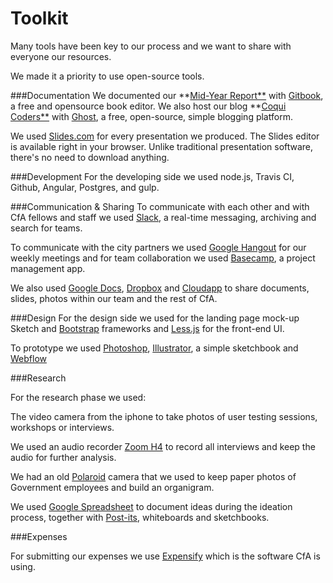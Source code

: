 # Toolkit


Many tools have been key to our process and we want to share with everyone our resources.

We made it a priority to use open-source tools.

###Documentation
We documented our **[Mid-Year Report**](http://chronicles.coquicoders.org/) with [Gitbook](https://www.gitbook.io/), a free and opensource book editor. We also host our blog **[Coqui Coders**](http://coquicoders.org/) with [Ghost](https://ghost.org/), a free, open-source, simple blogging platform.

We used [Slides.com](http://slides.com/) for every presentation we produced.  The Slides editor is available right in your browser. Unlike traditional presentation software, there's no need to download anything.

###Development
For the developing side we used node.js, Travis CI, Github, Angular, Postgres, and gulp.

###Communication & Sharing
To communicate with each other and with CfA fellows and staff we used [Slack](https://slack.com/), a real-time messaging, archiving and search for teams.

To communicate with the city partners we used [Google Hangout](https://plus.google.com/hangouts) for our weekly meetings and for team collaboration we used [Basecamp](https://basecamp.com), a project management app.

We also used [Google Docs](https://docs.google.com/), [Dropbox](https://www.dropbox.com/) and [Cloudapp](http://www.getcloudapp.com) to share documents, slides, photos within our team and the rest of CfA.


###Design
For the design side we used for the landing page mock-up Sketch and [Bootstrap](http://getbootstrap.com) frameworks and [Less.js](http://lesscss.org/usage) for the front-end UI.

To prototype we used [Photoshop](www.photoshop.com), [Illustrator](http://www.adobe.com/Illustrator), a simple sketchbook and [Webflow](https://webflow.com/)


###Research

For the research phase we used:

The video camera from the iphone to take photos of user testing sessions, workshops or interviews.

We used an audio recorder [Zoom H4](http://www.zoom.co.jp/products/h4n) to record all interviews and keep the audio for further analysis.

We had an old [Polaroid](www.polaroid.com) camera that we used to keep paper photos of Government employees and build an organigram.

We used [Google Spreadsheet](https://docs.google.com/spreadsheet/) to document ideas during the ideation process, together with [Post-its](www.post-it.com), whiteboards and sketchbooks.


###Expenses

For submitting our expenses we use [Expensify](https://www.expensify.com) which is the software CfA is using.
